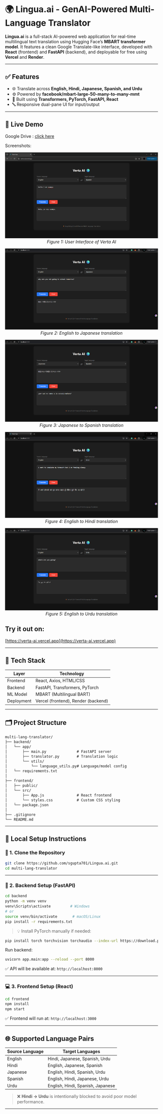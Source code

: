 
# 🌍 Lingua.ai - GenAI-Powered Multi-Language Translator

**Lingua.ai** is a full-stack AI-powered web application for real-time multilingual text translation using Hugging Face’s **MBART transformer model**. It features a clean Google Translate-like interface, developed with **React** (frontend) and **FastAPI** (backend), and deployable for free using **Vercel** and **Render**.

---

## ✅ Features

- 🌐 Translate across **English, Hindi, Japanese, Spanish, and Urdu**
- ⚙️ Powered by **facebook/mbart-large-50-many-to-many-mmt**
- 🧠 Built using **Transformers, PyTorch, FastAPI, React**
- 🔤 Responsive dual-pane UI for input/output

---

## 📸 Live Demo

Google Drive : [click here](https://drive.google.com/file/d/1MSSlnKq5SAocXPTalaukXjLYlJ92JEoT/view?usp=drive_link)

Screenshots:

<p align="center">
  <img src="images/ui-verta-ai.png" alt="Verta AI ui"/>
  <br>
  <em>Figure 1: User Interface of Verta AI</em>
</p>
<p align="center">
  <img src="images/eng-japanese.png" alt="english to japanese translation"/>
  <br>
  <em>Figure 2: English to Japanese translation</em>
</p>
<p align="center">
  <img src="images/japanese-spanish.png" alt="japanese to spanish translation"/>
  <br>
  <em>Figure 3: Japanese to Spanish translation</em>
</p>
<p align="center">
  <img src="images/eng-hindi.png" alt="english to hindi translation"/>
  <br>
  <em>Figure 4: English to Hindi translation</em>
</p>
<p align="center">
  <img src="images/eng-urdu.png" alt="english to Urdu translation"/>
  <br>
  <em>Figure 5: English to Urdu translation</em>
</p>

## Try it out on:

[https://verta-ai.vercel.app](https://verta-ai.vercel.app)

---

## 🧠 Tech Stack

| Layer      | Technology                     |
|------------|--------------------------------|
| Frontend   | React, Axios, HTML/CSS         |
| Backend    | FastAPI, Transformers, PyTorch |
| ML Model   | MBART (Multilingual BART)      |
| Deployment | Vercel (frontend), Render (backend) |

---

## 🗂️ Project Structure

```
multi-lang-translator/
├── backend/
│   └── app/
│       ├── main.py              # FastAPI server
│       ├── translator.py        # Translation logic
│       └── utils/
│           └── language_utils.py# Language/model config
│   └── requirements.txt
│
├── frontend/
│   ├── public/
│   └── src/
│       ├── App.js               # React frontend
│       └── styles.css           # Custom CSS styling
│   └── package.json
│
├── .gitignore
└── README.md
```

---

## 🚀 Local Setup Instructions

### 🔧 1. Clone the Repository

```bash
git clone https://github.com/sgupta701/Lingua.ai.git
cd multi-lang-translator
```

---

### 🧠 2. Backend Setup (FastAPI)

```bash
cd backend
python -m venv venv
venv\Scripts\activate         # Windows
# or
source venv/bin/activate       # macOS/Linux
pip install -r requirements.txt
```

> 💡 Install PyTorch manually if needed:
```bash
pip install torch torchvision torchaudio --index-url https://download.pytorch.org/whl/cpu
```

Run backend:

```bash
uvicorn app.main:app --reload --port 8000
```

✅ API will be available at: `http://localhost:8000`

---

### 💻 3. Frontend Setup (React)

```bash
cd frontend
npm install
npm start
```

✅ Frontend will run at: `http://localhost:3000`

---

## 🌐 Supported Language Pairs

| Source Language | Target Languages                      |
|-----------------|----------------------------------------|
| English         | Hindi, Japanese, Spanish, Urdu         |
| Hindi           | English, Japanese, Spanish             |
| Japanese        | English, Hindi, Spanish, Urdu          |
| Spanish         | English, Hindi, Japanese, Urdu         |
| Urdu            | English, Hindi, Spanish, Japanese      |

> ❌ **Hindi → Urdu** is intentionally blocked to avoid poor model performance.

---

